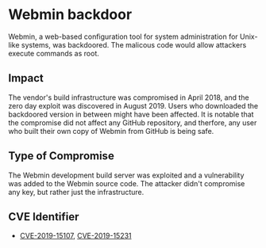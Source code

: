 # Webmin backdoor

Webmin, a web-based configuration tool for system administration
for Unix-like systems, was backdoored. The malicous code would
allow attackers execute commands as root.

## Impact

The vendor's build infrastructure was compromised in April 2018,
and the zero day exploit was discovered in August 2019.
Users who downloaded the backdoored version in between
might have been affected. It is notable that the compromise
did not affect any GitHub repository, and therfore,
any user who built their own copy of Webmin from GitHub is being safe.

## Type of Compromise

The Webmin development build server was exploited and a
vulnerability was added to the Webmin source code.
The attacker didn't compromise any key, but rather just the infrastructure.

## CVE Identifier

- [CVE-2019-15107](https://nvd.nist.gov/vuln/detail/CVE-2019-15107), [CVE-2019-15231](https://www.cvedetails.com/cve/CVE-2019-15231/)
